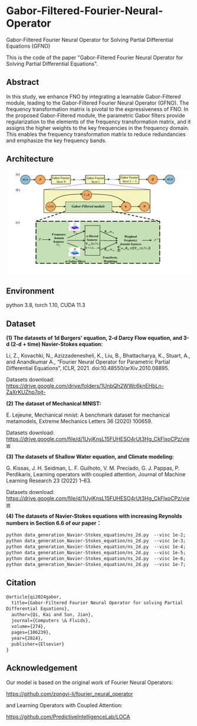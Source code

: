 # Gabor-Filtered-Fourier-Neural-Operator
Gabor-Filtered Fourier Neural Operator for Solving Partial Differential Equations (GFNO)

This is the code of the paper "Gabor-Filtered Fourier Neural Operator for Solving Partial Differential Equations".

## Abstract
In this study, we enhance FNO by integrating a learnable Gabor-Filtered module, leading to the Gabor-Filtered Fourier Neural Operator (GFNO).  The frequency transformation matrix is pivotal to the expressiveness of FNO. In the proposed Gabor-Filtered module,  the parametric Gabor filters provide regularization to the elements of the frequency transformation matrix, and it assigns the higher weights to the key frequencies in the frequency domain. This enables the frequency transformation matrix to reduce redundancies and emphasize the key frequency bands. 


## Architecture 
![Image text](Architecture.png)




## Environment
python 3.8, torch 1.10, CUDA 11.3

## Dataset
**(1) The datasets of 1d Burgers’ equation, 2-d Darcy Flow equation, and 3-d (2-d + time) Navier-Stokes equation:**

Li, Z., Kovachki, N., Azizzadenesheli, K., Liu, B., Bhattacharya, K., Stuart, A., and Anandkumar A., “Fourier Neural Operator for Parametric Partial Differential Equations”, ICLR, 2021. doi:10.48550/arXiv.2010.08895.

Datasets download: https://drive.google.com/drive/folders/1UnbQh2WWc6knEHbLn-ZaXrKUZhp7pjt-

**(2) The dataset of Mechanical MNIST:**

E. Lejeune, Mechanical mnist: A benchmark dataset for mechanical metamodels, Extreme Mechanics Letters 36 (2020) 100659.

Datasets download: https://drive.google.com/file/d/1UyjKnsL15FUHESO4rUt3Hg_CkFlxoCPz/view

**(3) The datasets of Shallow Water equation, and Climate modeling:**

G. Kissas, J. H. Seidman, L. F. Guilhoto, V. M. Preciado, G. J. Pappas, P. Perdikaris, Learning operators with coupled attention, Journal of
Machine Learning Research 23 (2022) 1–63.

Datasets download: https://drive.google.com/file/d/1UyjKnsL15FUHESO4rUt3Hg_CkFlxoCPz/view


**(4) The datasets of Navier-Stokes equations with increasing Reynolds numbers in Section 6.6 of our paper：**

```
python data_generation_Navier-Stokes_equation/ns_2d.py  --visc 1e-2;
python data_generation_Navier-Stokes_equation/ns_2d.py  --visc 1e-3;
python data_generation_Navier-Stokes_equation/ns_2d.py  --visc 1e-4;
python data_generation_Navier-Stokes_equation/ns_2d.py  --visc 1e-5;
python data_generation_Navier-Stokes_equation/ns_2d.py  --visc 1e-6;
python data_generation_Navier-Stokes_equation/ns_2d.py  --visc 1e-7;
```

## Citation

```
@article{qi2024gabor,
  title={Gabor-Filtered Fourier Neural Operator for solving Partial Differential Equations},
  author={Qi, Kai and Sun, Jian},
  journal={Computers \& Fluids},
  volume={274},
  pages={106239},
  year={2024},
  publisher={Elsevier}
}
```

## Acknowledgement
Our model is based on the original work of Fourier Neural Operators:

https://github.com/zongyi-li/fourier_neural_operator

and Learning Operators with Coupled Attention:

https://github.com/PredictiveIntelligenceLab/LOCA




